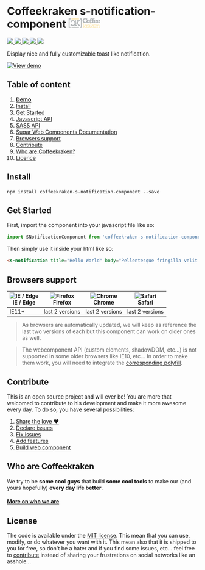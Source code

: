 # Coffeekraken s-notification-component <img src=".resources/coffeekraken-logo.jpg" height="25px" />

<p>
	<a href="https://travis-ci.org/Coffeekraken/s-notification-component">
		<img src="https://img.shields.io/travis/Coffeekraken/s-notification-component.svg?style=flat-square" />
	</a>
	<a href="https://www.npmjs.com/package/coffeekraken-s-notification-component">
		<img src="https://img.shields.io/npm/v/coffeekraken-s-notification.svg?style=flat-square" />
	</a>
	<a href="https://github.com/coffeekraken/s-notification-component/blob/master/LICENSE.txt">
		<img src="https://img.shields.io/npm/l/coffeekraken-s-notification.svg?style=flat-square" />
	</a>
	<!-- <a href="https://github.com/coffeekraken/s-notification-component">
		<img src="https://img.shields.io/npm/dt/coffeekraken-s-notification.svg?style=flat-square" />
	</a>
	<a href="https://github.com/coffeekraken/s-notification-component">
		<img src="https://img.shields.io/github/forks/coffeekraken/s-notification-component.svg?style=social&label=Fork&style=flat-square" />
	</a>
	<a href="https://github.com/coffeekraken/s-notification-component">
		<img src="https://img.shields.io/github/stars/coffeekraken/s-notification-component.svg?style=social&label=Star&style=flat-square" />
	</a> -->
	<a href="https://twitter.com/coffeekrakenio">
		<img src="https://img.shields.io/twitter/url/http/coffeekrakenio.svg?style=social&style=flat-square" />
	</a>
	<a href="http://coffeekraken.io">
		<img src="https://img.shields.io/twitter/url/http/shields.io.svg?style=flat-square&label=coffeekraken.io&colorB=f2bc2b&style=flat-square" />
	</a>
</p>

Display nice and fully customizable toast like notification.

[![View demo](http://components.coffeekraken.io/assets/img/view-demo.png)](http://components.coffeekraken.io/app/s-notification-component)

## Table of content

1. **[Demo](http://components.coffeekraken.io/app/s-notification-component)**
2. [Install](#readme-install)
3. [Get Started](#readme-get-started)
4. [Javascript API](doc/js)
5. [SASS API](doc/sass)
6. [Sugar Web Components Documentation](https://github.com/Coffeekraken/sugar/blob/master/doc/webcomponent.md)
7. [Browsers support](#readme-browsers-support)
8. [Contribute](#readme-contribute)
9. [Who are Coffeekraken?](#readme-who-are-coffeekraken)
10. [Licence](#readme-license)

<a name="readme-install"></a>
## Install

```
npm install coffeekraken-s-notification-component --save
```

<a name="readme-get-started"></a>
## Get Started

First, import the component into your javascript file like so:

```js
import SNotificationComponent from 'coffeekraken-s-notification-component'
```

Then simply use it inside your html like so:

```html
<s-notification title="Hello World" body="Pellentesque fringilla velit at tempor eleifend. Vestibulum finibus lacus et."></s-notification>
```

<a id="readme-browsers-support"></a>
## Browsers support

| <img src="https://raw.githubusercontent.com/godban/browsers-support-badges/master/src/images/edge.png" alt="IE / Edge" width="16px" height="16px" /></br>IE / Edge | <img src="https://raw.githubusercontent.com/godban/browsers-support-badges/master/src/images/firefox.png" alt="Firefox" width="16px" height="16px" /></br>Firefox | <img src="https://raw.githubusercontent.com/godban/browsers-support-badges/master/src/images/chrome.png" alt="Chrome" width="16px" height="16px" /></br>Chrome | <img src="https://raw.githubusercontent.com/godban/browsers-support-badges/master/src/images/safari.png" alt="Safari" width="16px" height="16px" /></br>Safari |
| --------- | --------- | --------- | --------- |
| IE11+ | last 2 versions| last 2 versions| last 2 versions

> As browsers are automatically updated, we will keep as reference the last two versions of each but this component can work on older ones as well.

> The webcomponent API (custom elements, shadowDOM, etc...) is not supported in some older browsers like IE10, etc... In order to make them work, you will need to integrate the [corresponding polyfill](https://www.webcomponents.org/polyfills).

<a id="readme-contribute"></a>
## Contribute

This is an open source project and will ever be! You are more that welcomed to contribute to his development and make it more awesome every day.
To do so, you have several possibilities:

1. [Share the love ❤️](https://github.com/Coffeekraken/coffeekraken/blob/master/contribute.md#contribute-share-the-love)
2. [Declare issues](https://github.com/Coffeekraken/coffeekraken/blob/master/contribute.md#contribute-declare-issues)
3. [Fix issues](https://github.com/Coffeekraken/coffeekraken/blob/master/contribute.md#contribute-fix-issues)
4. [Add features](https://github.com/Coffeekraken/coffeekraken/blob/master/contribute.md#contribute-add-features)
5. [Build web component](https://github.com/Coffeekraken/coffeekraken/blob/master/contribute.md#contribute-build-web-component)

<a id="readme-who-are-coffeekraken"></a>
## Who are Coffeekraken

We try to be **some cool guys** that build **some cool tools** to make our (and yours hopefully) **every day life better**.  

#### [More on who we are](https://github.com/Coffeekraken/coffeekraken/blob/master/who-are-we.md)

<a id="readme-license"></a>
## License

The code is available under the [MIT license](LICENSE.txt). This mean that you can use, modify, or do whatever you want with it. This mean also that it is shipped to you for free, so don't be a hater and if you find some issues, etc... feel free to [contribute](https://github.com/Coffeekraken/coffeekraken/blob/master/contribute.md) instead of sharing your frustrations on social networks like an asshole...
